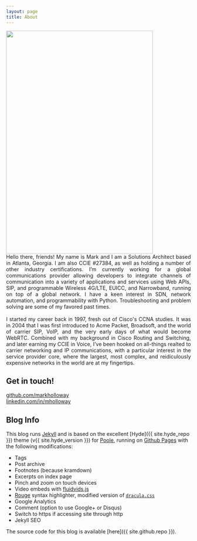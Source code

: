 ```yaml
---
layout: page
title: About
---
```


<!-- ![]({{ site.url }}/blog/assets/hackpackv4.png)  -->
<!-- <img src="{{ site.baseurl }}/blog/assets/mark.jpg" width="400" height="608"> -->
<img src="{{ site.baseurl }}/blog/assets/hackpackv4.png" width="400" height="608">

<div style="text-align: justify">
Hello there, friends! My name is Mark and I am a Solutions Architect based in Atlanta, Georgia. I am also CCIE #27384, as well as holding a number of other industry certifications. I’m currently working for a global communications provider allowing developers to integrate channels of communication into a variety of applications and services using Web APIs, SIP, and programmable Wireless 4G/LTE, EUICC, and Narrowband, running on top of a global network.  I have a keen interest in SDN, network automation, and programmability with Python. Troubleshooting and problem solving are some of my favored past times.
</div>
<br>
<div style="text-align: justify">
I started my career back in 1997, fresh out of Cisco's CCNA studies. It was in 2004 that I was first introduced to Acme Packet, Broadsoft, and the world of carrier SIP, VoIP, and the very early days of what would become WebRTC. Combined with my background in Cisco Routing and Switching, and later earning my CCIE in Voice, I’ve been hooked on all-things realted to carrier networking and IP  communications, with a particular interest in the service provider core, where the largest, most complex, and reidiculously expensive networks in the world are at my fingertips. 
</div>


## Get in touch!
 
[github.com/markholloway](https://github.com/markholloway)  
[linkedin.com/in/mholloway](http://www.linkedin.com/in/mholloway/)


## Blog Info

This blog runs [Jekyll](https://jekyllrb.com) and is based on the excellent [Hyde]({{ site.hyde_repo }}) theme (v{{ site.hyde_version }}) for [Poole](http://getpoole.com), running on [Github Pages](https://pages.github.com) with the following modifications:

- Tags
- Post archive
- Footnotes (because kramdown)
- Excerpts on index page
- Pinch and zoom on touch devices
- Video embeds with [fluidvids.js](https://blog.videojs.com)
- [Rouge](https://github.com/jneen/rouge) syntax highlighter, modified version of [`dracula.css`](https://github.com/dracula/pygments)
- Google Analytics
- Comment (option to use Google+ or Disqus)
- Switch to https if accessing site through http
- Jekyll SEO

The source code for this blog is available [here]({{ site.github.repo }}).

